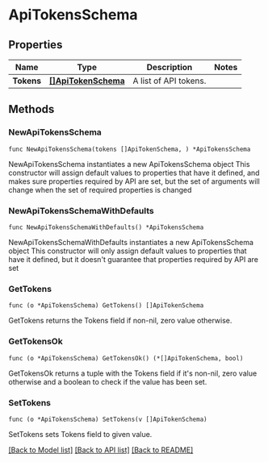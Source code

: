 # ApiTokensSchema

## Properties

Name | Type | Description | Notes
------------ | ------------- | ------------- | -------------
**Tokens** | [**[]ApiTokenSchema**](ApiTokenSchema.md) | A list of API tokens. | 

## Methods

### NewApiTokensSchema

`func NewApiTokensSchema(tokens []ApiTokenSchema, ) *ApiTokensSchema`

NewApiTokensSchema instantiates a new ApiTokensSchema object
This constructor will assign default values to properties that have it defined,
and makes sure properties required by API are set, but the set of arguments
will change when the set of required properties is changed

### NewApiTokensSchemaWithDefaults

`func NewApiTokensSchemaWithDefaults() *ApiTokensSchema`

NewApiTokensSchemaWithDefaults instantiates a new ApiTokensSchema object
This constructor will only assign default values to properties that have it defined,
but it doesn't guarantee that properties required by API are set

### GetTokens

`func (o *ApiTokensSchema) GetTokens() []ApiTokenSchema`

GetTokens returns the Tokens field if non-nil, zero value otherwise.

### GetTokensOk

`func (o *ApiTokensSchema) GetTokensOk() (*[]ApiTokenSchema, bool)`

GetTokensOk returns a tuple with the Tokens field if it's non-nil, zero value otherwise
and a boolean to check if the value has been set.

### SetTokens

`func (o *ApiTokensSchema) SetTokens(v []ApiTokenSchema)`

SetTokens sets Tokens field to given value.



[[Back to Model list]](../README.md#documentation-for-models) [[Back to API list]](../README.md#documentation-for-api-endpoints) [[Back to README]](../README.md)


